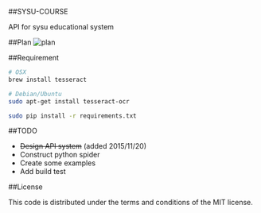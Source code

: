 ##SYSU-COURSE

API for sysu educational system

##Plan
![plan](https://raw.githubusercontent.com/luosch/sysu-jwxt-api/master/screenshots/plan.png)

##Requirement
```bash
# OSX
brew install tesseract

# Debian/Ubuntu
sudo apt-get install tesseract-ocr

sudo pip install -r requirements.txt
```

##TODO

- ~~Design API system~~ (added 2015/11/20)
- Construct python spider
- Create some examples
- Add build test

##License

This code is distributed under the terms and conditions of the MIT license.
